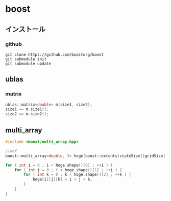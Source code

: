 # boost

## インストール
### github
```shell
git clone https://github.com/boostorg/boost
git submodule init
git submodule update
```

## ublas
### matrix
```cpp
ublas::matrix<double> m(size1, size2);
size1 == m.size1();
size2 == m.size2();

```

## multi_array

```cpp
#include <boost/multi_array.hpp>

//def
boost::multi_array<double, 3> hoge(boost::extents[stateSize][gridSize][simulationSize]);

for ( int i = 0 ; i < hoge.shape()[0] ; ++i ) {
    for ( int j = 0 ; j < hoge.shape()[1] ; ++j ) {
        for ( int k = 0 ; k < hoge.shape()[2] ; ++k ) {
            hoge[i][j][k] = i + j + k;
        }
    }
}

```

### 
